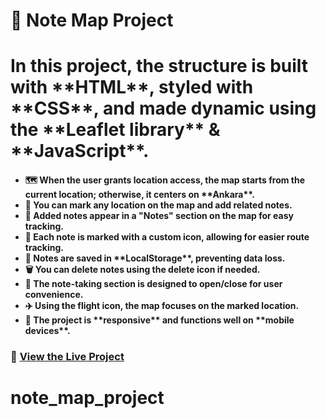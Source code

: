 # <b> 📍 Note Map Project </b>

 <h1> In this project, the structure is built with **HTML**, styled with **CSS**, and made dynamic using the **Leaflet library** & **JavaScript**. </h1>

<h4>
 <ul>
  <li>🗺️ When the user grants location access, the map starts from the current location; otherwise, it centers on **Ankara**. </li>
  <li> 📍 You can mark any location on the map and add related notes.</li>
  <li> 📝 Added notes appear in a "Notes" section on the map for easy tracking. </li>
  <li> 📌 Each note is marked with a custom icon, allowing for easier route tracking.</li>
  <li> 💾 Notes are saved in **LocalStorage**, preventing data loss.</li>
  <li> 🗑️ You can delete notes using the delete icon if needed.</li>
  <li> 🔄 The note-taking section is designed to open/close for user convenience.</li>
  <li> ✈️ Using the flight icon, the map focuses on the marked location.</li>
  <li> 📱 The project is **responsive** and functions well on **mobile devices**.</li>
 </ul>
</h4>

### 🔗 [View the Live Project](NoteMap.gif)
# note_map_project
